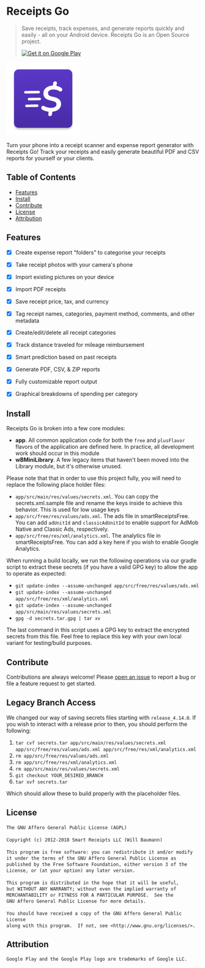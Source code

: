 # Receipts Go

> Save receipts, track expenses, and generate reports quickly and easily - all on your Android device. Receipts Go is an Open Source project.
> 
> [![Get it on Google Play](https://receiptsgo.app/wp-content/uploads/2024/12/google_play_get_small.png)](https://play.google.com/store/apps/details?id=com.wops.receiptsgo)

![ReceiptsGo](https://github.com/wirelessops/ReceiptsGo/blob/1f3d2aac10d5e595d393e7ccaf0ab7f342deab5d/app/src/main/res/mipmap-xxxhdpi/ic_launcher.webp)



Turn your phone into a receipt scanner and expense report generator with Receipts Go! Track your receipts and easily generate beautiful PDF and CSV reports for yourself or your clients.

## Table of Contents

  - [Features](#features)
  - [Install](#install)
  - [Contribute](#contribute)
  - [License](#license)
  - [Attribution](#attribution)

## Features

- [X] Create expense report "folders" to categorise your receipts
- [X] Take receipt photos with your camera's phone
- [X] Import existing pictures on your device
- [X] Import PDF receipts 
- [X] Save receipt price, tax, and currency
- [X] Tag receipt names, categories, payment method, comments, and other metadata
- [X] Create/edit/delete all receipt categories
- [X] Track distance traveled for mileage reimbursement
- [X] Smart prediction based on past receipts
- [X] Generate PDF, CSV, & ZIP reports
- [X] Fully customizable report output
- [X] Graphical breakdowns of spending per category


## Install 

Receipts Go is broken into a few core modules:

- **app**. All common application code for both the `free` and `plusFlavor` flavors of the application are defined here. In practice, all development work should occur in this module
- **wBMiniLibrary**. A few legacy items that haven't been moved into the Library module, but it's otherwise unused.

Please note that that in order to use this project fully, you will need to replace the following place holder files:

- `app/src/main/res/values/secrets.xml`. You can copy the secrets.xml.sample file and rename the keys inside to achieve this behavior. This is used for low usage keys
- `app/src/free/res/values/ads.xml`. The ads file in smartReceiptsFree. You can add `adUnitId` and `classicAdUnitId` to enable support for AdMob Native and Classic Ads, respectively.
- `app/src/free/res/xml/analytics.xml`. The analytics file in smartReceiptsFree. You can add a key here if you wish to enable Google Analytics.

When running a build locally, we run the following operations via our gradle script to extract these secrets (if you have a valid GPG key) to allow the app to operate as expected:

- `git update-index --assume-unchanged app/src/free/res/values/ads.xml`
- `git update-index --assume-unchanged app/src/free/res/xml/analytics.xml`
- `git update-index --assume-unchanged app/src/main/res/values/secrets.xml`
- `gpg -d secrets.tar.gpg | tar xv`

The last command in this script uses a GPG key to extract the encrypted secrets from this file. Feel free to replace this key with your own local variant for testing/build purposes.


## Contribute

Contributions are always welcome! Please [open an issue](https://github.com/wirelessops/ReceiptsGo/issues/new) to report a bug or file a feature request to get started.

## Legacy Branch Access

We changed our way of saving secrets files starting with `release_4.14.0`. If you wish to interact with a release prior to then, you should perform the following:

1. `tar cvf secrets.tar app/src/main/res/values/secrets.xml app/src/free/res/values/ads.xml app/src/free/res/xml/analytics.xml`  
2. `rm app/src/free/res/values/ads.xml`
3. `rm app/src/free/res/xml/analytics.xml` 
4. `rm app/src/main/res/values/secrets.xml`
5. `git checkout YOUR_DESIRED_BRANCH`
6. `tar xvf secrets.tar`

Which should allow these to build properly with the placeholder files.

## License

```none
The GNU Affero General Public License (AGPL)

Copyright (c) 2012-2018 Smart Receipts LLC (Will Baumann)

This program is free software: you can redistribute it and/or modify
it under the terms of the GNU Affero General Public License as
published by the Free Software Foundation, either version 3 of the
License, or (at your option) any later version.

This program is distributed in the hope that it will be useful,
but WITHOUT ANY WARRANTY; without even the implied warranty of
MERCHANTABILITY or FITNESS FOR A PARTICULAR PURPOSE.  See the
GNU Affero General Public License for more details.

You should have received a copy of the GNU Affero General Public License
along with this program.  If not, see <http://www.gnu.org/licenses/>.
```

## Attribution

```none
Google Play and the Google Play logo are trademarks of Google LLC.
```
